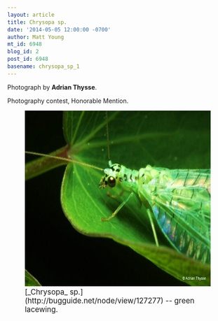 ```yaml
---
layout: article
title: Chrysopa sp.
date: '2014-05-05 12:00:00 -0700'
author: Matt Young
mt_id: 6948
blog_id: 2
post_id: 6948
basename: chrysopa_sp_1
---
```

Photograph by **Adrian Thysse**.

Photography contest, Honorable Mention.

<figure>
<img src="/uploads/2014/Thysse.Green%20Lace%20wing(Chrysopa%20sp.).jpg" alt="Thysse.Green Lace wing(Chrysopa sp.).jpg" width="600" height="402" />
<figcaption markdown="span">
<big>[_Chrysopa_ sp.](http://bugguide.net/node/view/127277) -- green lacewing.</big>

</figcaption>
</figure>
